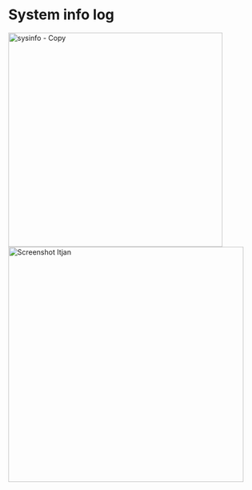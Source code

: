 # System info log

<img width="428" alt="sysinfo  - Copy" src="https://github.com/user-attachments/assets/13473d52-348f-4c10-964d-0ce7dd7e429d" />

<img width="470" alt="Screenshot Itjan " src="https://github.com/user-attachments/assets/3bd42b8f-9c7d-4247-a315-1493a6897964" />


